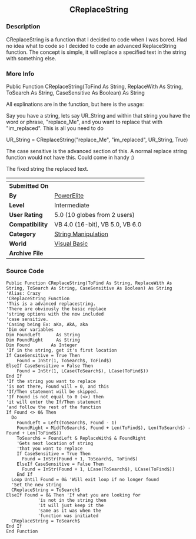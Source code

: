 ﻿<div align="center">

## CReplaceString


</div>

### Description

CReplaceString is a function that I decided to code when I was bored. Had no idea what to code so I decided to code an advanced ReplaceString function. The concept is simple, it will replace a specified text in the string with something else.
 
### More Info
 
Public Function CReplaceString(ToFind As String, ReplaceWith As String, ToSearch As String, CaseSensitive As Boolean) As String

All explinations are in the function, but here is the usage:

Say you have a string, lets say UR_String and within that string you have the word or phrase, "replace_Me", and you want to replace that with "im_replaced". This is all you need to do

UR_String = CReplaceString("replace_Me", "im_replaced", UR_String, True)

The case sensitive is the advanced section of this. A normal replace string function would not have this. Could come in handy :)

The fixed string the replaced text.


<span>             |<span>
---                |---
**Submitted On**   |
**By**             |[PowerElite](https://github.com/Planet-Source-Code/PSCIndex/blob/master/ByAuthor/powerelite.md)
**Level**          |Intermediate
**User Rating**    |5.0 (10 globes from 2 users)
**Compatibility**  |VB 4\.0 \(16\-bit\), VB 5\.0, VB 6\.0
**Category**       |[String Manipulation](https://github.com/Planet-Source-Code/PSCIndex/blob/master/ByCategory/string-manipulation__1-5.md)
**World**          |[Visual Basic](https://github.com/Planet-Source-Code/PSCIndex/blob/master/ByWorld/visual-basic.md)
**Archive File**   |[](https://github.com/Planet-Source-Code/powerelite-creplacestring__1-33435/archive/master.zip)





### Source Code

```
Public Function CReplaceString(ToFind As String, ReplaceWith As String, ToSearch As String, CaseSensitive As Boolean) As String
'Alias: Crazy
'CReplaceString Function
'This is a advanced replacestring.
'There are obviously the basic replace
'string options with the now included
'case sensitive.
'Casing being Ex: aKa, AkA, aka
'Dim our variables
Dim FoundLeft      As String
Dim FoundRight     As String
Dim Found        As Integer
'If in the string, get it's first location
If CaseSensitive = True Then
    Found = InStr(1, ToSearch$, ToFind$)
ElseIf CaseSensitive = False Then
    Found = InStr(1, LCase(ToSearch$), LCase(ToFind$))
End If
'If the string you want to replace
'is not there, Found will = 0, and this
'If/Then statement will be skipped.
'If Found is not equal to 0 (<>) then
'it will enter the If/Then statement
'and follow the rest of the function
If Found <> 0& Then
  Do
    FoundLeft = Left(ToSearch$, Found - 1)
    FoundRight = Mid(ToSearch$, Found + Len(ToFind$), Len(ToSearch$) - Found + Len(ToFind$))
    ToSearch$ = FoundLeft & ReplaceWith$ & FoundRight
    'Gets next location of string
    'that you want to replace
    If CaseSensitive = True Then
      Found = InStr(Found + 1, ToSearch$, ToFind$)
    ElseIf CaseSensitive = False Then
      Found = InStr(Found + 1, LCase(ToSearch$), LCase(ToFind$))
    End If
  Loop Until Found = 0& 'Will exit loop if no longer found
  'Set the new string
  CReplaceString = ToSearch$
ElseIf Found = 0& Then 'If what you are looking for
            'is not in the string then
            'it will just keep it the
            'same as it was when the
            'function was initiated
  CReplaceString = ToSearch$
End If
End Function
```


